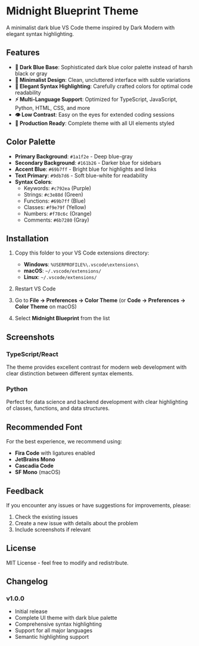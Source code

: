 # Midnight Blueprint Theme

A minimalist dark blue VS Code theme inspired by Dark Modern with elegant syntax highlighting.

## Features

- **🌙 Dark Blue Base**: Sophisticated dark blue color palette instead of harsh black or gray
- **📱 Minimalist Design**: Clean, uncluttered interface with subtle variations
- **🎨 Elegant Syntax Highlighting**: Carefully crafted colors for optimal code readability
- **⚡ Multi-Language Support**: Optimized for TypeScript, JavaScript, Python, HTML, CSS, and more
- **👁️ Low Contrast**: Easy on the eyes for extended coding sessions
- **🔧 Production Ready**: Complete theme with all UI elements styled

## Color Palette

- **Primary Background**: `#1a1f2e` - Deep blue-gray
- **Secondary Background**: `#161b26` - Darker blue for sidebars
- **Accent Blue**: `#69b7ff` - Bright blue for highlights and links
- **Text Primary**: `#9db7d6` - Soft blue-white for readability
- **Syntax Colors**:
  - Keywords: `#c792ea` (Purple)
  - Strings: `#c3e88d` (Green) 
  - Functions: `#69b7ff` (Blue)
  - Classes: `#f9e79f` (Yellow)
  - Numbers: `#f78c6c` (Orange)
  - Comments: `#6b7280` (Gray)

## Installation

1. Copy this folder to your VS Code extensions directory:
   - **Windows**: `%USERPROFILE%\.vscode\extensions\`
   - **macOS**: `~/.vscode/extensions/`
   - **Linux**: `~/.vscode/extensions/`

2. Restart VS Code

3. Go to **File → Preferences → Color Theme** (or **Code → Preferences → Color Theme** on macOS)

4. Select **Midnight Blueprint** from the list

## Screenshots

### TypeScript/React
The theme provides excellent contrast for modern web development with clear distinction between different syntax elements.

### Python
Perfect for data science and backend development with clear highlighting of classes, functions, and data structures.

## Recommended Font

For the best experience, we recommend using:
- **Fira Code** with ligatures enabled
- **JetBrains Mono**
- **Cascadia Code**
- **SF Mono** (macOS)

## Feedback

If you encounter any issues or have suggestions for improvements, please:
1. Check the existing issues
2. Create a new issue with details about the problem
3. Include screenshots if relevant

## License

MIT License - feel free to modify and redistribute.

## Changelog

### v1.0.0
- Initial release
- Complete UI theme with dark blue palette
- Comprehensive syntax highlighting
- Support for all major languages
- Semantic highlighting support

